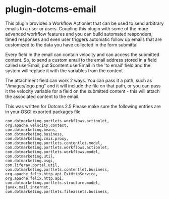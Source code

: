 plugin-dotcms-email 
=====================

This plugin provides a Workflow Actionlet that can be used to send arbitrary emails to a user or users.  Coupling this plugin with some of the more advanced workflow features and you can build automated responders, timed responses and even user triggers automatic follow up emails that are customized to the data you have collected in the form submittal

Every field in the email can contain velocity and can access the submitted content.  So, to send a custom email to the email address stored in a field called userEmail, put $content.userEmail in the 'to email' field and the system will replace it with the variables from the content  

The attachment field can work 2 ways.  You can pass it a path, such as "/images/logo.png" and it will include the file on that path, or you can pass it the velocity variable for a field on the submitted content - this will attach the associated content to the email.

This was written for Dotcms 2.5 
Please make sure the following entries are in your OSGI exported packages file

```
com.dotmarketing.portlets.workflows.actionlet,
org.apache.velocity.context,
com.dotmarketing.beans,
com.dotmarketing.business,
com.dotmarketing.cmis.proxy,
com.dotmarketing.portlets.contentlet.model,
com.dotmarketing.portlets.workflows.actionlet,
com.dotmarketing.portlets.workflows.model,
com.dotmarketing.util,
com.dotmarketing.osgi,
com.liferay.portal.util,
com.dotmarketing.portlets.contentlet.business,
org.apache.felix.http.api.ExtHttpService,
org.apache.felix.http.api,
com.dotmarketing.portlets.structure.model,
javax.mail.internet,
com.dotmarketing.portlets.fileassets.business,

```
